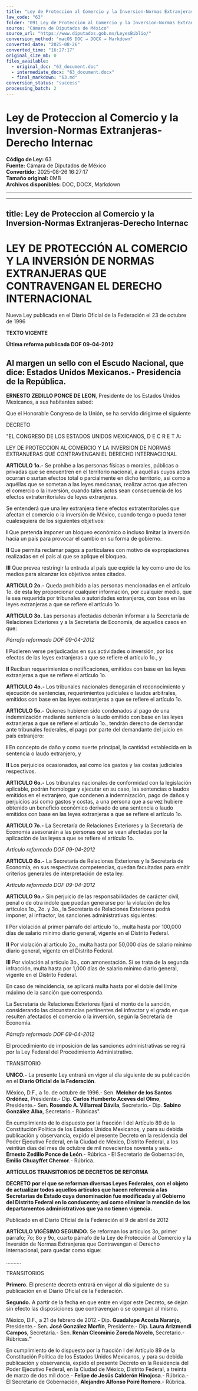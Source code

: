 ```yaml
---
title: "Ley de Proteccion al Comercio y la Inversion-Normas Extranjeras-Derecho Internac"
law_code: "63"
folder: "091_Ley de Proteccion al Comercio y la Inversion-Normas Extranjeras-Derecho Internac"
source: "Cámara de Diputados de México"
source_url: "https://www.diputados.gob.mx/LeyesBiblio/"
conversion_method: "macOS DOC → DOCX → Markdown"
converted_date: "2025-08-26"
converted_time: "16:27:17"
original_size_mb: 0
files_available:
  - original_doc: "63_document.doc"
  - intermediate_docx: "63_document.docx"  
  - final_markdown: "63.md"
conversion_status: "success"
processing_batch: 2
---
```


# Ley de Proteccion al Comercio y la Inversion-Normas Extranjeras-Derecho Internac

**Código de Ley:** 63  
**Fuente:** Cámara de Diputados de México  
**Convertido:** 2025-08-26 16:27:17  
**Tamaño original:** 0MB  
**Archivos disponibles:** DOC, DOCX, Markdown

---

---
title: Ley de Proteccion al Comercio y la Inversion-Normas Extranjeras-Derecho Internac
---

# LEY DE PROTECCIÓN AL COMERCIO Y LA INVERSIÓN DE NORMAS EXTRANJERAS QUE CONTRAVENGAN EL DERECHO INTERNACIONAL

Nueva Ley publicada en el Diario Oficial de la Federación el 23 de octubre de 1996

**TEXTO VIGENTE**

**Última reforma publicada DOF 09-04-2012**

## Al margen un sello con el Escudo Nacional, que dice: Estados Unidos Mexicanos.- Presidencia de la República.

**ERNESTO ZEDILLO PONCE DE LEON**, Presidente de los Estados Unidos Mexicanos, a sus habitantes sabed:

Que el Honorable Congreso de la Unión, se ha servido dirigirme el siguiente

DECRETO

\"EL CONGRESO DE LOS ESTADOS UNIDOS MEXICANOS, D E C R E T A:

LEY DE PROTECCION AL COMERCIO Y LA INVERSION DE NORMAS EXTRANJERAS QUE CONTRAVENGAN EL DERECHO INTERNACIONAL

**ARTICULO 1o.-** Se prohíbe a las personas físicas o morales, públicas o privadas que se encuentren en el territorio nacional, a aquéllas cuyos actos ocurran o surtan efectos total o parcialmente en dicho territorio, así como a aquéllas que se sometan a las leyes mexicanas, realizar actos que afecten el comercio o la inversión, cuando tales actos sean consecuencia de los efectos extraterritoriales de leyes extranjeras.

Se entenderá que una ley extranjera tiene efectos extraterritoriales que afectan el comercio o la inversión de México, cuando tenga o pueda tener cualesquiera de los siguientes objetivos:

**I** Que pretenda imponer un bloqueo económico o incluso limitar la inversión hacia un país para provocar el cambio en su forma de gobierno.

**II** Que permita reclamar pagos a particulares con motivo de expropiaciones realizadas en el país al que se aplique el bloqueo.

**III** Que prevea restringir la entrada al país que expide la ley como uno de los medios para alcanzar los objetivos antes citados.

**ARTICULO 2o.-** Queda prohibido a las personas mencionadas en el artículo 1o. de esta ley proporcionar cualquier información, por cualquier medio, que le sea requerida por tribunales o autoridades extranjeros, con base en las leyes extranjeras a que se refiere el artículo 1o.

**ARTICULO 3o.** Las personas afectadas deberán informar a la Secretaría de Relaciones Exteriores y a la Secretaría de Economía, de aquellos casos en que:

*Párrafo reformado DOF 09-04-2012*

**I** Pudieren verse perjudicadas en sus actividades o inversión, por los efectos de las leyes extranjeras a que se refiere el artículo 1o., y

**II** Reciban requerimientos o notificaciones, emitidos con base en las leyes extranjeras a que se refiere el artículo 1o.

**ARTICULO 4o.-** Los tribunales nacionales denegarán el reconocimiento y ejecución de sentencias, requerimientos judiciales o laudos arbitrales, emitidos con base en las leyes extranjeras a que se refiere el artículo 1o.

**ARTICULO 5o.-** Quienes hubieren sido condenados al pago de una indemnización mediante sentencia o laudo emitido con base en las leyes extranjeras a que se refiere el artículo 1o., tendrán derecho de demandar ante tribunales federales, el pago por parte del demandante del juicio en país extranjero:

**I** En concepto de daño y como suerte principal, la cantidad establecida en la sentencia o laudo extranjero, y

**II** Los perjuicios ocasionados, así como los gastos y las costas judiciales respectivos.

**ARTICULO 6o.-** Los tribunales nacionales de conformidad con la legislación aplicable, podrán homologar y ejecutar en su caso, las sentencias o laudos emitidos en el extranjero, que condenen a indemnización, pago de daños y perjuicios así como gastos y costas, a una persona que a su vez hubiere obtenido un beneficio económico derivado de una sentencia o laudo emitidos con base en las leyes extranjeras a que se refiere el artículo 1o.

**ARTICULO 7o.-** La Secretaría de Relaciones Exteriores y la Secretaría de Economía asesorarán a las personas que se vean afectadas por la aplicación de las leyes a que se refiere el artículo 1o.

*Artículo reformado DOF 09-04-2012*

**ARTICULO 8o.-** La Secretaría de Relaciones Exteriores y la Secretaría de Economía, en sus respectivas competencias, quedan facultadas para emitir criterios generales de interpretación de esta ley.

*Artículo reformado DOF 09-04-2012*

**ARTICULO 9o.-** Sin perjuicio de las responsabilidades de carácter civil, penal o de otra índole que puedan generarse por la violación de los artículos 1o., 2o. y 3o., la Secretaría de Relaciones Exteriores podrá imponer, al infractor, las sanciones administrativas siguientes:

**I** Por violación al primer párrafo del artículo 1o., multa hasta por 100,000 días de salario mínimo diario general, vigente en el Distrito Federal.

**II** Por violación al artículo 2o., multa hasta por 50,000 días de salario mínimo diario general, vigente en el Distrito Federal.

**III** Por violación al artículo 3o., con amonestación. Si se trata de la segunda infracción, multa hasta por 1,000 días de salario mínimo diario general, vigente en el Distrito Federal.

En caso de reincidencia, se aplicará multa hasta por el doble del límite máximo de la sanción que corresponda.

La Secretaría de Relaciones Exteriores fijará el monto de la sanción, considerando las circunstancias pertinentes del infractor y el grado en que resulten afectados el comercio o la inversión, según la Secretaría de Economía.

*Párrafo reformado DOF 09-04-2012*

El procedimiento de imposición de las sanciones administrativas se regirá por la Ley Federal del Procedimiento Administrativo.

TRANSITORIO

**UNICO.-** La presente Ley entrará en vigor al día siguiente de su publicación en el **Diario Oficial de la Federación**.

México, D.F., a 1o. de octubre de 1996.- Sen. **Melchor de los Santos Ordóñez**, Presidente.- Dip. **Carlos Humberto Aceves del Olmo**, Presidente.- Sen. **Rosendo A. Villarreal Dávila**, Secretario.- Dip. **Sabino González Alba**, Secretario.- Rúbricas\".

En cumplimiento de lo dispuesto por la fracción I del Artículo 89 de la Constitución Política de los Estados Unidos Mexicanos, y para su debida publicación y observancia, expido el presente Decreto en la residencia del Poder Ejecutivo Federal, en la Ciudad de México, Distrito Federal, a los veintiún días del mes de octubre de mil novecientos noventa y seis.- **Ernesto Zedillo Ponce de León**.- Rúbrica.- El Secretario de Gobernación, **Emilio Chuayffet Chemor**.- Rúbrica.

**ARTÍCULOS TRANSITORIOS DE DECRETOS DE REFORMA**

**DECRETO por el que se reforman diversas Leyes Federales, con el objeto de actualizar todos aquellos artículos que hacen referencia a las Secretarías de Estado cuya denominación fue modificada y al Gobierno del Distrito Federal en lo conducente; así como eliminar la mención de los departamentos administrativos que ya no tienen vigencia.**

Publicado en el Diario Oficial de la Federación el 9 de abril de 2012

**ARTÍCULO VIGÉSIMO SEGUNDO.** Se reforman los artículos 3o, primer párrafo; 7o; 8o y 9o, cuarto párrafo de la Ley de Protección al Comercio y la Inversión de Normas Extranjeras que Contravengan el Derecho Internacional, para quedar como sigue:

..........

TRANSITORIOS

**Primero.** El presente decreto entrará en vigor al día siguiente de su publicación en el Diario Oficial de la Federación.

**Segundo.** A partir de la fecha en que entre en vigor este Decreto, se dejan sin efecto las disposiciones que contravengan o se opongan al mismo.

México, D.F., a 21 de febrero de 2012.- Dip. **Guadalupe Acosta Naranjo**, Presidente.- Sen. **José González Morfín**, Presidente.- Dip. **Laura Arizmendi Campos**, Secretaria.- Sen. **Renán Cleominio Zoreda Novelo**, Secretario.- Rúbricas.**\"**

En cumplimiento de lo dispuesto por la fracción I del Artículo 89 de la Constitución Política de los Estados Unidos Mexicanos, y para su debida publicación y observancia, expido el presente Decreto en la Residencia del Poder Ejecutivo Federal, en la Ciudad de México, Distrito Federal, a treinta de marzo de dos mil doce.- **Felipe de Jesús Calderón Hinojosa**.- Rúbrica.- El Secretario de Gobernación, **Alejandro Alfonso Poiré Romero**.- Rúbrica.

